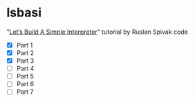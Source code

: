 # lsbasi

"[Let’s Build A Simple Interpreter](http://ruslanspivak.com/lsbasi-part1/)" tutorial by Ruslan Spivak code

 - [x] Part 1
 - [x] Part 2
 - [x] Part 3
 - [ ] Part 4
 - [ ] Part 5
 - [ ] Part 6
 - [ ] Part 7